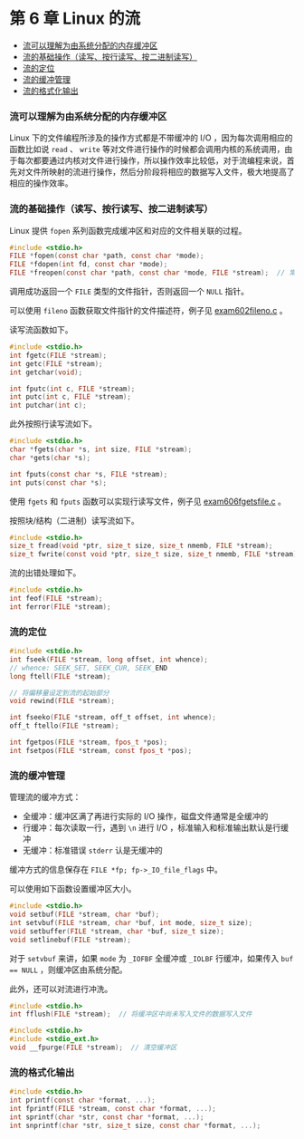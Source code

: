 # 第 6 章 Linux 的流

<!-- @import "[TOC]" {cmd="toc" depthFrom=3 depthTo=6 orderedList=false} -->

<!-- code_chunk_output -->

- [流可以理解为由系统分配的内存缓冲区](#流可以理解为由系统分配的内存缓冲区)
- [流的基础操作（读写、按行读写、按二进制读写）](#流的基础操作读写-按行读写-按二进制读写)
- [流的定位](#流的定位)
- [流的缓冲管理](#流的缓冲管理)
- [流的格式化输出](#流的格式化输出)

<!-- /code_chunk_output -->

### 流可以理解为由系统分配的内存缓冲区

Linux 下的文件编程所涉及的操作方式都是不带缓冲的 I/O ，因为每次调用相应的函数比如说 `read` 、 `write` 等对文件进行操作的时候都会调用内核的系统调用，由于每次都要通过内核对文件进行操作，所以操作效率比较低，对于流编程来说，首先对文件所映射的流进行操作，然后分阶段将相应的数据写入文件，极大地提高了相应的操作效率。

### 流的基础操作（读写、按行读写、按二进制读写）

Linux 提供 `fopen` 系列函数完成缓冲区和对应的文件相关联的过程。

```c
#include <stdio.h>
FILE *fopen(const char *path, const char *mode);
FILE *fdopen(int fd, const char *mode);
FILE *freopen(const char *path, const char *mode, FILE *stream);  // 常用于将流定向于文件
```

调用成功返回一个 `FILE` 类型的文件指针，否则返回一个 `NULL` 指针。

可以使用 `fileno` 函数获取文件指针的文件描述符，例子见 [exam602fileno.c](../sample/chapter6/exam602fileno.c) 。

读写流函数如下。

```c
#include <stdio.h>
int fgetc(FILE *stream);
int getc(FILE *stream);
int getchar(void);

int fputc(int c, FILE *stream);
int putc(int c, FILE *stream);
int putchar(int c);
```

此外按照行读写流如下。

```c
#include <stdio.h>
char *fgets(char *s, int size, FILE *stream);
char *gets(char *s);

int fputs(const char *s, FILE *stream);
int puts(const char *s);
```

使用 `fgets` 和 `fputs` 函数可以实现行读写文件，例子见 [exam606fgetsfile.c](../sample/chapter6/exam606fgetsfile.c) 。

按照块/结构（二进制）读写流如下。

```c
#include <stdio.h>
size_t fread(void *ptr, size_t size, size_t nmemb, FILE *stream);
size_t fwrite(const void *ptr, size_t size, size_t nmemb, FILE *stream);
```

流的出错处理如下。

```c
#include <stdio.h>
int feof(FILE *stream);
int ferror(FILE *stream);
```

### 流的定位

```c
#include <stdio.h>
int fseek(FILE *stream, long offset, int whence);
// whence: SEEK_SET, SEEK_CUR, SEEK_END
long ftell(FILE *stream);

// 将偏移量设定到流的起始部分
void rewind(FILE *stream);

int fseeko(FILE *stream, off_t offset, int whence);
off_t ftello(FILE *stream);

int fgetpos(FILE *stream, fpos_t *pos);
int fsetpos(FILE *stream, const fpos_t *pos);
```

### 流的缓冲管理

管理流的缓冲方式：
- 全缓冲：缓冲区满了再进行实际的 I/O 操作，磁盘文件通常是全缓冲的
- 行缓冲：每次读取一行，遇到 `\n` 进行 I/O ，标准输入和标准输出默认是行缓冲
- 无缓冲：标准错误 `stderr` 认是无缓冲的

缓冲方式的信息保存在 `FILE *fp; fp->_IO_file_flags` 中。

可以使用如下函数设置缓冲区大小。

```c
#include <stdio.h>
void setbuf(FILE *stream, char *buf);
int setvbuf(FILE *stream, char *buf, int mode, size_t size);
void setbuffer(FILE *stream, char *buf, size_t size);
void setlinebuf(FILE *stream);
```

对于 `setvbuf` 来讲，如果 `mode` 为 `_IOFBF` 全缓冲或 `_IOLBF` 行缓冲，如果传入 `buf == NULL` ，则缓冲区由系统分配。

此外，还可以对流进行冲洗。

```c
#include <stdio.h>
int fflush(FILE *stream);  // 将缓冲区中尚未写入文件的数据写入文件

#include <stdio.h>
#include <stdio_ext.h>
void __fpurge(FILE *stream);  // 清空缓冲区
```

### 流的格式化输出

```c
#include <stdio.h>
int printf(const char *format, ...);
int fprintf(FILE *stream, const char *format, ...);
int sprintf(char *str, const char *format, ...);
int snprintf(char *str, size_t size, const char *format, ...);
```
